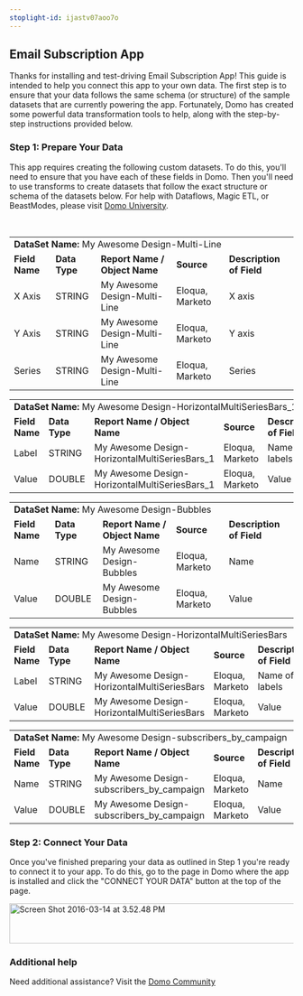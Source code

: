 ```yaml
---
stoplight-id: ijastv07aoo7o
---
```

<div class="col-md-12 content-panel">
                <h2>Email Subscription App</h2>
                <p></p><p>Thanks for installing and test-driving <span id="title">Email Subscription App</span>! This guide is intended to help you connect this app to your own data. The first step is to ensure that your data follows the same schema (or structure) of the sample datasets that are currently powering the app. Fortunately, Domo has created some powerful data transformation tools to help, along with the step-by-step instructions provided below.</p><div class="doc-row" id="Step%201:%20Identify%20Required%20Data%20Fields"><h3 class="doc-row-title">Step 1: Prepare Your Data</h3><div class="small-pad-bottom"><p>This app requires creating the following custom datasets. To do this, you'll need to ensure that you have each of these fields in Domo. Then you'll need to use transforms to create datasets that follow the exact structure or schema of the datasets below. For help with Dataflows, Magic ETL, or BeastModes, please visit <a href="https://university.domo.com/" target="_blank">Domo University</a>.</p></div>
                <br>
                <div id="custom-data-container"><table id="My-Awesome-Design-Multi-Line"><tbody><tr><td colspan="6"><strong>DataSet Name:</strong> <span class="value">My Awesome Design-Multi-Line</span></td></tr><!--tr>    <td colspan="6"></td></tr--><tr><td><strong>Field Name</strong></td><td><strong>Data Type</strong></td><td><strong>Report Name / Object Name</strong></td><td><strong>Source </strong></td><td colspan="2"><strong>Description of Field</strong></td></tr><tr><td>X Axis</td><td>STRING</td><td>My Awesome Design-Multi-Line</td><td>Eloqua, Marketo</td><td colspan="2">X axis</td></tr><tr><td>Y Axis</td><td>STRING</td><td>My Awesome Design-Multi-Line</td><td>Eloqua, Marketo</td><td colspan="2">Y axis</td></tr><tr><td>Series</td><td>STRING</td><td>My Awesome Design-Multi-Line</td><td>Eloqua, Marketo</td><td colspan="2">Series</td></tr></tbody></table><table id="My-Awesome-Design-HorizontalMultiSeriesBars_1"><tbody><tr><td colspan="6"><strong>DataSet Name:</strong> <span class="value">My Awesome Design-HorizontalMultiSeriesBars_1</span></td></tr><!--tr>    <td colspan="6"></td></tr--><tr><td><strong>Field Name</strong></td><td><strong>Data Type</strong></td><td><strong>Report Name / Object Name</strong></td><td><strong>Source </strong></td><td colspan="2"><strong>Description of Field</strong></td></tr><tr><td>Label</td><td>STRING</td><td>My Awesome Design-HorizontalMultiSeriesBars_1</td><td>Eloqua, Marketo</td><td colspan="2">Name of labels </td></tr><tr><td>Value</td><td>DOUBLE</td><td>My Awesome Design-HorizontalMultiSeriesBars_1</td><td>Eloqua, Marketo</td><td colspan="2">Value</td></tr></tbody></table><table id="My-Awesome-Design-Bubbles"><tbody><tr><td colspan="6"><strong>DataSet Name:</strong> <span class="value">My Awesome Design-Bubbles</span></td></tr><!--tr>    <td colspan="6"></td></tr--><tr><td><strong>Field Name</strong></td><td><strong>Data Type</strong></td><td><strong>Report Name / Object Name</strong></td><td><strong>Source </strong></td><td colspan="2"><strong>Description of Field</strong></td></tr><tr><td>Name</td><td>STRING</td><td>My Awesome Design-Bubbles</td><td>Eloqua, Marketo</td><td colspan="2">Name</td></tr><tr><td>Value</td><td>DOUBLE</td><td>My Awesome Design-Bubbles</td><td>Eloqua, Marketo</td><td colspan="2">Value</td></tr></tbody></table><table id="My-Awesome-Design-HorizontalMultiSeriesBars"><tbody><tr><td colspan="6"><strong>DataSet Name:</strong> <span class="value">My Awesome Design-HorizontalMultiSeriesBars</span></td></tr><!--tr>    <td colspan="6"></td></tr--><tr><td><strong>Field Name</strong></td><td><strong>Data Type</strong></td><td><strong>Report Name / Object Name</strong></td><td><strong>Source </strong></td><td colspan="2"><strong>Description of Field</strong></td></tr><tr><td>Label</td><td>STRING</td><td>My Awesome Design-HorizontalMultiSeriesBars</td><td>Eloqua, Marketo</td><td colspan="2">Name of labels </td></tr><tr><td>Value</td><td>DOUBLE</td><td>My Awesome Design-HorizontalMultiSeriesBars</td><td>Eloqua, Marketo</td><td colspan="2">Value</td></tr></tbody></table><table id="My-Awesome-Design-subscribers_by_campaign"><tbody><tr><td colspan="6"><strong>DataSet Name:</strong> <span class="value">My Awesome Design-subscribers_by_campaign</span></td></tr><!--tr>    <td colspan="6"></td></tr--><tr><td><strong>Field Name</strong></td><td><strong>Data Type</strong></td><td><strong>Report Name / Object Name</strong></td><td><strong>Source </strong></td><td colspan="2"><strong>Description of Field</strong></td></tr><tr><td>Name</td><td>STRING</td><td>My Awesome Design-subscribers_by_campaign</td><td>Eloqua, Marketo</td><td colspan="2">Name</td></tr><tr><td>Value</td><td>DOUBLE</td><td>My Awesome Design-subscribers_by_campaign</td><td>Eloqua, Marketo</td><td colspan="2">Value</td></tr></tbody></table><div class="doc-row medium-pad-top">
                <h3 class="doc-row-title">Step 2: Connect Your Data</h3>
                <div class="small-pad-bottom">
                    <p>Once you've finished preparing your data as outlined in Step 1 you're ready to connect it to your app. To do this, go to the page in Domo where the app is installed and click the "CONNECT YOUR DATA" button at the top of the page.</p>
                    <p class="small-pad">
                    <img class="alignnone size-full wp-image-1207" src="https://s3.amazonaws.com/development.domo.com/wp-content/uploads/2016/03/14155707/Screen-Shot-2016-03-14-at-3.52.48-PM1.png" alt="Screen Shot 2016-03-14 at 3.52.48 PM" width="1158" height="71">
                    </p>
                    <div id="ooyalaplayer-IyYTc1MjE61NwLdtrxXvZuhH-dSGbWnR" class="ooyalaplayer"></div>
                    <script>
                        OO.ready(function() {
                            OO.Player.create("ooyalaplayer-IyYTc1MjE61NwLdtrxXvZuhH-dSGbWnR", "IyYTc1MjE61NwLdtrxXvZuhH-dSGbWnR", {
                                height: 380
                            });
                        });
                    </script>
                </div>
                <h3 class="doc-row-title">Additional help</h3>
                <div class="small-pad-bottom">
                    <p>Need additional assistance? Visit the <a href="https://dojo.domo.com">Domo Community</a></p>
                </div>
            </div></div></div><p></p>            </div>
